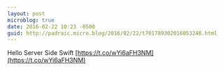 ```yaml
---
layout: post
microblog: true
date: 2016-02-22 10:23 -0500
guid: http://padraic.micro.blog/2016/02/22/t701789302016053248.html
---
```

Hello Server Side Swift [https://t.co/wYi6aFH3NM](https://t.co/wYi6aFH3NM)
